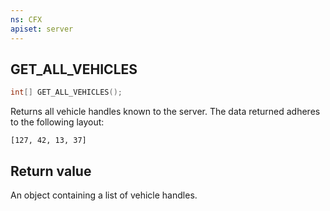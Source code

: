```yaml
---
ns: CFX
apiset: server
---
```

## GET_ALL_VEHICLES

```c
int[] GET_ALL_VEHICLES();
```

Returns all vehicle handles known to the server.
The data returned adheres to the following layout:
```
[127, 42, 13, 37]
```

## Return value
An object containing a list of vehicle handles.
